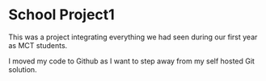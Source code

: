 # School Project1

This was a project integrating everything we had seen during our first year as MCT students.

I moved my code to Github as I want to step away from my self hosted Git solution.
